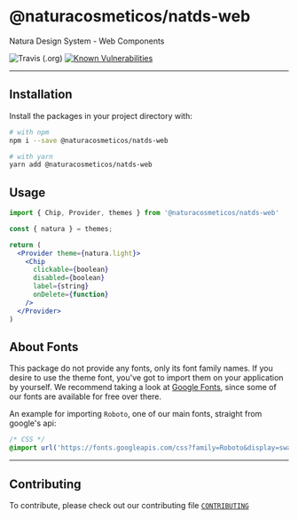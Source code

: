 # @naturacosmeticos/natds-web

Natura Design System - Web Components

![Travis (.org)](https://img.shields.io/travis/natura-cosmeticos/natds-js.svg)
[![Known Vulnerabilities](https://snyk.io/test/github/natura-cosmeticos/natds-js/badge.svg?targetFile=package.json)](https://snyk.io/test/github/natura-cosmeticos/natds-js?targetFile=package.json)

---

## Installation

Install the packages in your project directory with:

```sh
# with npm
npm i --save @naturacosmeticos/natds-web

# with yarn
yarn add @naturacosmeticos/natds-web
```

## Usage

```jsx highlight-line="2"
import { Chip, Provider, themes } from '@naturacosmeticos/natds-web'

const { natura } = themes;

return (
  <Provider theme={natura.light}>
    <Chip
      clickable={boolean}
      disabled={boolean}
      label={string}
      onDelete={function}
    />
  </Provider>
)
```

## About Fonts

This package do not provide any fonts, only its font family names. If you desire to use the theme font, you've got to import them on your application by yourself. We recommend taking a look at [Google Fonts](https://fonts.google.com/), since some of our fonts are available for free over there.

An example for importing `Roboto`, one of our main fonts, straight from google's api:

```css
/* CSS */
@import url('https://fonts.googleapis.com/css?family=Roboto&display=swap');
```

---

## Contributing

To contribute, please check out our contributing file [`CONTRIBUTING`](./CONTRIBUTING.md)
